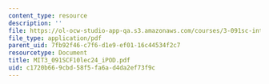 ```yaml
---
content_type: resource
description: ''
file: https://ol-ocw-studio-app-qa.s3.amazonaws.com/courses/3-091sc-introduction-to-solid-state-chemistry-fall-2010/c1720b669cbd58f5fa6ad4da2ef73f9c_MIT3_091SCF10lec24_iPOD.pdf
file_type: application/pdf
parent_uid: 7fb92f46-c7f6-d1e9-ef01-16c44534f2c7
resourcetype: Document
title: MIT3_091SCF10lec24_iPOD.pdf
uid: c1720b66-9cbd-58f5-fa6a-d4da2ef73f9c
---
```

